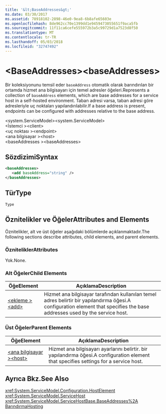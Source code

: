 ```yaml
---
title: '&lt;BaseAddresses&gt;'
ms.date: 03/30/2017
ms.assetid: 78918102-2898-46e0-9ea8-6b8afe65603e
ms.openlocfilehash: 8de962cc70e1399dd1e9459473055651f9aca5fb
ms.sourcegitcommit: 11f11ca6cefe555972b3a5c99729d1a7523d8f50
ms.translationtype: MT
ms.contentlocale: tr-TR
ms.lasthandoff: 05/03/2018
ms.locfileid: "32747492"
---
```

# <a name="ltbaseaddressesgt"></a><span data-ttu-id="92f79-102">&lt;BaseAddresses&gt;</span><span class="sxs-lookup"><span data-stu-id="92f79-102">&lt;baseAddresses&gt;</span></span>
<span data-ttu-id="92f79-103">Bir koleksiyonunu temsil eder `baseAddress` otomatik olarak barındırılan bir ortamda hizmet ana bilgisayarı için temel adresler öğeleri.</span><span class="sxs-lookup"><span data-stu-id="92f79-103">Represents a collection of `baseAddress` elements, which are base addresses for a service host in a self-hosted environment.</span></span> <span data-ttu-id="92f79-104">Taban adresi varsa, taban adresi göre adresleriyle uç noktaları yapılandırılabilir.</span><span class="sxs-lookup"><span data-stu-id="92f79-104">If a base address is present, endpoints can be configured with addresses relative to the base address.</span></span>  
  
 <span data-ttu-id="92f79-105">\<system.ServiceModel></span><span class="sxs-lookup"><span data-stu-id="92f79-105">\<system.ServiceModel></span></span>  
<span data-ttu-id="92f79-106">\<İstemci ></span><span class="sxs-lookup"><span data-stu-id="92f79-106">\<client></span></span>  
<span data-ttu-id="92f79-107">\<uç noktası ></span><span class="sxs-lookup"><span data-stu-id="92f79-107">\<endpoint></span></span>  
<span data-ttu-id="92f79-108">\<ana bilgisayar ></span><span class="sxs-lookup"><span data-stu-id="92f79-108">\<host></span></span>  
<span data-ttu-id="92f79-109">\<baseAddresses ></span><span class="sxs-lookup"><span data-stu-id="92f79-109">\<baseAddresses></span></span>  
  
## <a name="syntax"></a><span data-ttu-id="92f79-110">Sözdizimi</span><span class="sxs-lookup"><span data-stu-id="92f79-110">Syntax</span></span>  
  
```xml  
<baseAddresses>  
   <add baseAddress="string" />  
</baseAddresses>  
```  
  
## <a name="type"></a><span data-ttu-id="92f79-111">Tür</span><span class="sxs-lookup"><span data-stu-id="92f79-111">Type</span></span>  
 `Type`  
  
## <a name="attributes-and-elements"></a><span data-ttu-id="92f79-112">Öznitelikler ve Öğeler</span><span class="sxs-lookup"><span data-stu-id="92f79-112">Attributes and Elements</span></span>  
 <span data-ttu-id="92f79-113">Öznitelikler, alt ve üst öğeler aşağıdaki bölümlerde açıklanmaktadır.</span><span class="sxs-lookup"><span data-stu-id="92f79-113">The following sections describe attributes, child elements, and parent elements.</span></span>  
  
### <a name="attributes"></a><span data-ttu-id="92f79-114">Öznitelikler</span><span class="sxs-lookup"><span data-stu-id="92f79-114">Attributes</span></span>  
 <span data-ttu-id="92f79-115">Yok.</span><span class="sxs-lookup"><span data-stu-id="92f79-115">None.</span></span>  
  
### <a name="child-elements"></a><span data-ttu-id="92f79-116">Alt Öğeler</span><span class="sxs-lookup"><span data-stu-id="92f79-116">Child Elements</span></span>  
  
|<span data-ttu-id="92f79-117">Öğe</span><span class="sxs-lookup"><span data-stu-id="92f79-117">Element</span></span>|<span data-ttu-id="92f79-118">Açıklama</span><span class="sxs-lookup"><span data-stu-id="92f79-118">Description</span></span>|  
|-------------|-----------------|  
|[<span data-ttu-id="92f79-119">\<ekleme ></span><span class="sxs-lookup"><span data-stu-id="92f79-119">\<add></span></span>](../../../../../docs/framework/configure-apps/file-schema/wcf/add-of-baseaddresses.md)|<span data-ttu-id="92f79-120">Hizmet ana bilgisayar tarafından kullanılan temel adres belirtir bir yapılandırma öğesi.</span><span class="sxs-lookup"><span data-stu-id="92f79-120">A configuration element that specifies the base addresses used by the service host.</span></span>|  
  
### <a name="parent-elements"></a><span data-ttu-id="92f79-121">Üst Öğeler</span><span class="sxs-lookup"><span data-stu-id="92f79-121">Parent Elements</span></span>  
  
|<span data-ttu-id="92f79-122">Öğe</span><span class="sxs-lookup"><span data-stu-id="92f79-122">Element</span></span>|<span data-ttu-id="92f79-123">Açıklama</span><span class="sxs-lookup"><span data-stu-id="92f79-123">Description</span></span>|  
|-------------|-----------------|  
|[<span data-ttu-id="92f79-124">\<ana bilgisayar ></span><span class="sxs-lookup"><span data-stu-id="92f79-124">\<host></span></span>](../../../../../docs/framework/configure-apps/file-schema/wcf/host.md)|<span data-ttu-id="92f79-125">Hizmet ana bilgisayarı ayarlarını belirtir. bir yapılandırma öğesi.</span><span class="sxs-lookup"><span data-stu-id="92f79-125">A configuration element that specifies settings for a service host.</span></span>|  
  
## <a name="see-also"></a><span data-ttu-id="92f79-126">Ayrıca Bkz.</span><span class="sxs-lookup"><span data-stu-id="92f79-126">See Also</span></span>  
 <xref:System.ServiceModel.Configuration.HostElement>  
 <xref:System.ServiceModel.ServiceHost>  
 <xref:System.ServiceModel.ServiceHostBase.BaseAddresses%2A>  
 [<span data-ttu-id="92f79-127">Barındırma</span><span class="sxs-lookup"><span data-stu-id="92f79-127">Hosting</span></span>](../../../../../docs/framework/wcf/feature-details/hosting.md)
